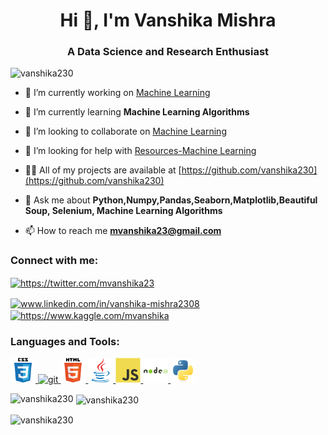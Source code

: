 <h1 align="center">Hi 👋, I'm Vanshika Mishra</h1>
<h3 align="center">A Data Science and Research Enthusiast</h3>

<p align="left"> <img src="https://komarev.com/ghpvc/?username=vanshika230&label=Profile%20views&color=0e75b6&style=flat" alt="vanshika230" /> </p>

- 🔭 I’m currently working on [Machine Learning](https://github.com/vanshika230/Machine-Learning)

- 🌱 I’m currently learning **Machine Learning Algorithms**

- 👯 I’m looking to collaborate on [Machine Learning](https://github.com/vanshika230/Machine-Learning)

- 🤝 I’m looking for help with [Resources-Machine Learning](https://github.com/vanshika230/Machine-Learning/blob/main/Cheatsheets/Resources.md)

- 👨‍💻 All of my projects are available at [https://github.com/vanshika230](https://github.com/vanshika230)

- 💬 Ask me about **Python,Numpy,Pandas,Seaborn,Matplotlib,Beautiful Soup, Selenium, Machine Learning Algorithms**

- 📫 How to reach me **mvanshika23@gmail.com**

<h3 align="left">Connect with me:</h3>
<p align="left">
<a href="https://twitter.com/mvanshika23" target="blank"><img align="center" src="https://github.com/rahuldkjain/github-profile-readme-generator/blob/master/src/images/icons/Social/twitter.svg" alt="https://twitter.com/mvanshika23" height="30" width="40" /></a>
</p>
<a href="https://www.linkedin.com/in/vanshika-mishra2308/" target="blank"><img align="center" src="https://raw.githubusercontent.com/rahuldkjain/github-profile-readme-generator/master/src/images/icons/Social/linked-in-alt.svg" alt="www.linkedin.com/in/vanshika-mishra2308" height="30" width="40" /></a>
<a href="https://www.kaggle.com/mvanshika" target="blank"><img align="center" src="https://raw.githubusercontent.com/rahuldkjain/github-profile-readme-generator/master/src/images/icons/Social/kaggle.svg" alt="https://www.kaggle.com/mvanshika" height="30" width="40" /></a>
</p>

<h3 align="left">Languages and Tools:</h3>
<p align="left"> <a href="https://www.w3schools.com/css/" target="_blank"> <img src="https://raw.githubusercontent.com/devicons/devicon/master/icons/css3/css3-original-wordmark.svg" alt="css3" width="40" height="40"/> </a> <a href="https://git-scm.com/" target="_blank"> <img src="https://www.vectorlogo.zone/logos/git-scm/git-scm-icon.svg" alt="git" width="40" height="40"/> </a> <a href="https://www.w3.org/html/" target="_blank"> <img src="https://raw.githubusercontent.com/devicons/devicon/master/icons/html5/html5-original-wordmark.svg" alt="html5" width="40" height="40"/> </a> <a href="https://www.java.com" target="_blank"> <img src="https://raw.githubusercontent.com/devicons/devicon/master/icons/java/java-original.svg" alt="java" width="40" height="40"/> </a> <a href="https://developer.mozilla.org/en-US/docs/Web/JavaScript" target="_blank"> <img src="https://raw.githubusercontent.com/devicons/devicon/master/icons/javascript/javascript-original.svg" alt="javascript" width="40" height="40"/> </a> <a href="https://nodejs.org" target="_blank"> <img src="https://raw.githubusercontent.com/devicons/devicon/master/icons/nodejs/nodejs-original-wordmark.svg" alt="nodejs" width="40" height="40"/> </a> <a href="https://www.python.org" target="_blank"> <img src="https://raw.githubusercontent.com/devicons/devicon/master/icons/python/python-original.svg" alt="python" width="40" height="40"/> </a> </p>

<p><img align="left" src="https://github-readme-stats.vercel.app/api/top-langs?username=vanshika230&show_icons=true&locale=en&layout=compact" alt="vanshika230" /></p>

<p>&nbsp;<img align="center" src="https://github-readme-stats.vercel.app/api?username=vanshika230&show_icons=true&locale=en" alt="vanshika230" /></p>

<p><img align="center" src="https://github-readme-streak-stats.herokuapp.com/?user=vanshika230&" alt="vanshika230" /></p>
